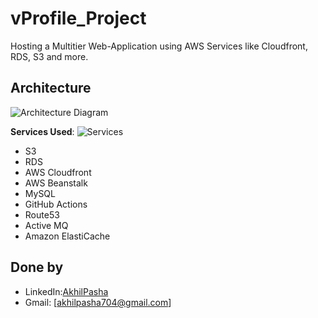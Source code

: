# vProfile_Project
Hosting a Multitier Web-Application using AWS Services like Cloudfront, RDS, S3 and more.  


## Architecture

![Architecture Diagram](/c/vProfile_Project/vProfile_Project/images)

**Services Used**:
![Services](C:\vProfile_Project\vProfile_Project)

- S3
- RDS
- AWS Cloudfront
- AWS Beanstalk
- MySQL
- GitHub Actions
- Route53
- Active MQ
- Amazon ElastiCache


## Done by
- LinkedIn:[AkhilPasha](https://www.linkedin.com/in/akhilpasha/)
- Gmail: [akhilpasha704@gmail.com]
